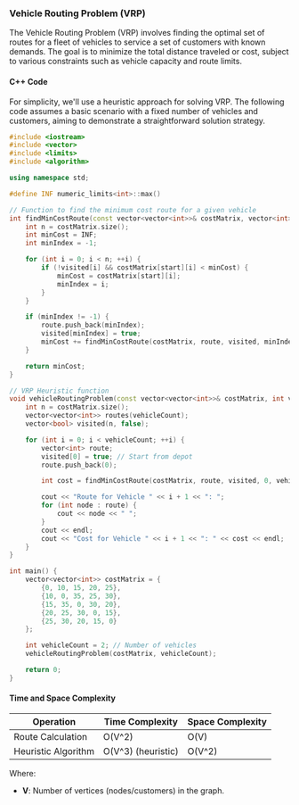 ### Vehicle Routing Problem (VRP)

The Vehicle Routing Problem (VRP) involves finding the optimal set of routes for a fleet of vehicles to service a set of customers with known demands. The goal is to minimize the total distance traveled or cost, subject to various constraints such as vehicle capacity and route limits.

#### C++ Code

For simplicity, we'll use a heuristic approach for solving VRP. The following code assumes a basic scenario with a fixed number of vehicles and customers, aiming to demonstrate a straightforward solution strategy.

```cpp
#include <iostream>
#include <vector>
#include <limits>
#include <algorithm>

using namespace std;

#define INF numeric_limits<int>::max()

// Function to find the minimum cost route for a given vehicle
int findMinCostRoute(const vector<vector<int>>& costMatrix, vector<int>& route, vector<bool>& visited, int start, int vehicleCount) {
    int n = costMatrix.size();
    int minCost = INF;
    int minIndex = -1;

    for (int i = 0; i < n; ++i) {
        if (!visited[i] && costMatrix[start][i] < minCost) {
            minCost = costMatrix[start][i];
            minIndex = i;
        }
    }

    if (minIndex != -1) {
        route.push_back(minIndex);
        visited[minIndex] = true;
        minCost += findMinCostRoute(costMatrix, route, visited, minIndex, vehicleCount);
    }

    return minCost;
}

// VRP Heuristic function
void vehicleRoutingProblem(const vector<vector<int>>& costMatrix, int vehicleCount) {
    int n = costMatrix.size();
    vector<vector<int>> routes(vehicleCount);
    vector<bool> visited(n, false);

    for (int i = 0; i < vehicleCount; ++i) {
        vector<int> route;
        visited[0] = true; // Start from depot
        route.push_back(0);

        int cost = findMinCostRoute(costMatrix, route, visited, 0, vehicleCount);

        cout << "Route for Vehicle " << i + 1 << ": ";
        for (int node : route) {
            cout << node << " ";
        }
        cout << endl;
        cout << "Cost for Vehicle " << i + 1 << ": " << cost << endl;
    }
}

int main() {
    vector<vector<int>> costMatrix = {
        {0, 10, 15, 20, 25},
        {10, 0, 35, 25, 30},
        {15, 35, 0, 30, 20},
        {20, 25, 30, 0, 15},
        {25, 30, 20, 15, 0}
    };

    int vehicleCount = 2; // Number of vehicles
    vehicleRoutingProblem(costMatrix, vehicleCount);

    return 0;
}
```

#### Time and Space Complexity


| Operation           | Time Complexity           | Space Complexity  |
|---------------------|---------------------------|-------------------|
| Route Calculation   | O(V^2)                    | O(V)              |
| Heuristic Algorithm | O(V^3) (heuristic)        | O(V^2)            |

Where:
- **V**: Number of vertices (nodes/customers) in the graph.

